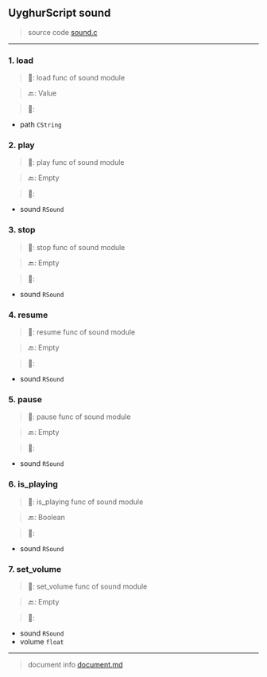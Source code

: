 
## UyghurScript sound

> source code [sound.c](../../uyghur/externals/sound.c)
---

### 1. load

> 📝:  load func of sound module

> 🔙: Value

> 🛒: 
* path  `CString`


### 2. play

> 📝:  play func of sound module

> 🔙: Empty

> 🛒: 
* sound  `RSound`


### 3. stop

> 📝:  stop func of sound module

> 🔙: Empty

> 🛒: 
* sound  `RSound`


### 4. resume

> 📝:  resume func of sound module

> 🔙: Empty

> 🛒: 
* sound  `RSound`


### 5. pause

> 📝:  pause func of sound module

> 🔙: Empty

> 🛒: 
* sound  `RSound`


### 6. is_playing

> 📝:  is_playing func of sound module

> 🔙: Boolean

> 🛒: 
* sound  `RSound`


### 7. set_volume

> 📝:  set_volume func of sound module

> 🔙: Empty

> 🛒: 
* sound  `RSound`
* volume  `float`


---
> document info [document.md](../README.md)
